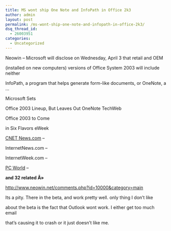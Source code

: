 ```yaml
---
title: MS wont ship One Note and InfoPath in Office 2k3
author: admin
layout: post
permalink: /ms-wont-ship-one-note-and-infopath-in-office-2k3/
dsq_thread_id:
  - 26003951
categories:
  - Uncategorized
---
```

Neowin&nbsp;&#8211; Microsoft will disclose on Wednesday, April 3 that retail and OEM

(installed on new computers) versions of Office System 2003 will include neither

InfoPath, a program that helps generate form-like documents, or OneNote, a &#8230;

Microsoft Sets</p> 

Office 2003 Lineup, But Leaves Out OneNote</a> TechWeb

Office 2003 to Come</p> 

in Six Flavors</a> eWeek

[CNET News.com][1]&nbsp;&#8211;

</p> 

InternetNews.com</a>&nbsp;&#8211;

</p> 

InternetWeek.com</a>&nbsp;&#8211;

[PC World][2]&nbsp;&#8211;

</p> 

**and&nbsp;32&nbsp;related&nbsp;Â»**</a>

</p> 

http://www.neowin.net/comments.php?id=10000&category=main</a>

Its a pity. There in the beta, and work pretty well. only thing I don&#8217;t like

about the beta is the fact that Outlook wont work. I either get too much email

that&#8217;s causing it to crash or it just doesn&#8217;t like me.

 [1]: http://news.com.com/2100-1012-995190.html
 [2]: http://www.pcworld.com/news/article/0,aid,110105,00.asp